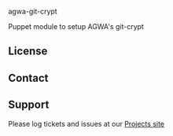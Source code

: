 agwa-git-crypt

Puppet module to setup AGWA's git-crypt

License
-------


Contact
-------


Support
-------

Please log tickets and issues at our [Projects site](http://projects.example.com)
